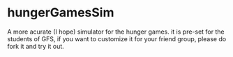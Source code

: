 # hungerGamesSim
A more acurate (I hope) simulator for the hunger games. it is pre-set for the students of GFS, if you want to customize it for your friend group, please do fork it and try it out.